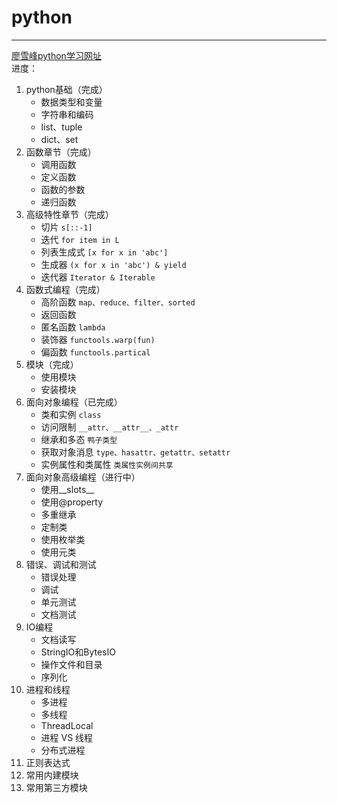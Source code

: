 # python

---


[廖雪峰python学习网址](https://www.liaoxuefeng.com/wiki/1016959663602400)  
进度：
1. python基础（完成）
   - 数据类型和变量
   - 字符串和编码
   - list、tuple
   - dict、set
2. 函数章节（完成）
   - 调用函数
   - 定义函数
   - 函数的参数
   - 递归函数
3. 高级特性章节（完成）
   - 切片 `s[::-1]`
   - 迭代 `for item in L`
   - 列表生成式 `[x for x in 'abc']`
   - 生成器 `(x for x in 'abc') & yield`
   - 迭代器 `Iterator & Iterable`
4. 函数式编程（完成）
    - 高阶函数 `map、reduce、filter、sorted`
    - 返回函数
    - 匿名函数 `lambda`
    - 装饰器 `functools.warp(fun)`
    - 偏函数 `functools.partical`
5. 模块（完成）
   - 使用模块
   - 安装模块
6. 面向对象编程（已完成）
   - 类和实例 `class`
   - 访问限制 `__attr、__attr__、_attr`
   - 继承和多态 `鸭子类型`
   - 获取对象消息 `type、hasattr、getattr、setattr`
   - 实例属性和类属性 `类属性实例间共享`
7. 面向对象高级编程（进行中）
   - 使用__slots__
   - 使用@property
   - 多重继承
   - 定制类
   - 使用枚举类
   - 使用元类
8. 错误、调试和测试
   - 错误处理
   - 调试
   - 单元测试
   - 文档测试
9. IO编程
   - 文档读写
   - StringIO和BytesIO
   - 操作文件和目录
   - 序列化
10. 进程和线程
    - 多进程
    - 多线程
    - ThreadLocal
    - 进程 VS 线程
    - 分布式进程
11. 正则表达式
12. 常用内建模块
13. 常用第三方模块